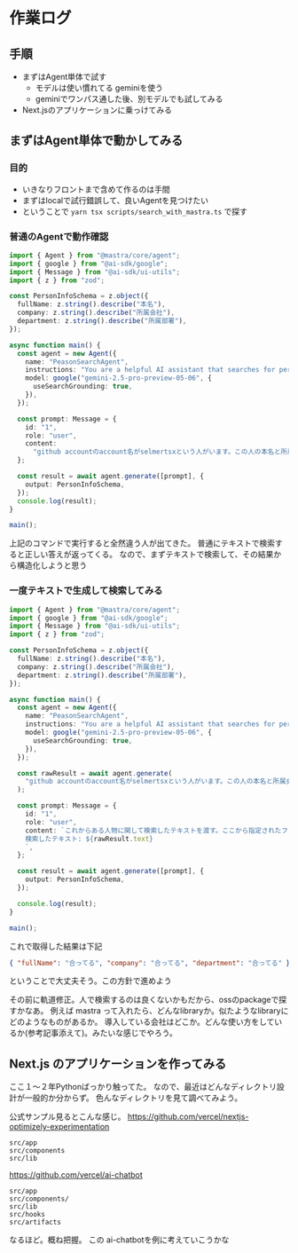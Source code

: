 # 作業ログ

## 手順

- まずはAgent単体で試す
  - モデルは使い慣れてる geminiを使う
  - geminiでワンパス通した後、別モデルでも試してみる
- Next.jsのアプリケーションに乗っけてみる

## まずはAgent単体で動かしてみる

### 目的

- いきなりフロントまで含めて作るのは手間
- まずはlocalで試行錯誤して、良いAgentを見つけたい
- ということで `yarn tsx scripts/search_with_mastra.ts` で探す

### 普通のAgentで動作確認

```typescript
import { Agent } from "@mastra/core/agent";
import { google } from "@ai-sdk/google";
import { Message } from "@ai-sdk/ui-utils";
import { z } from "zod";

const PersonInfoSchema = z.object({
  fullName: z.string().describe("本名"),
  company: z.string().describe("所属会社"),
  department: z.string().describe("所属部署"),
});

async function main() {
  const agent = new Agent({
    name: "PeasonSearchAgent",
    instructions: "You are a helpful AI assistant that searches for person.",
    model: google("gemini-2.5-pro-preview-05-06", {
      useSearchGrounding: true,
    }),
  });

  const prompt: Message = {
    id: "1",
    role: "user",
    content:
      "github accountのaccount名がselmertsxという人がいます。この人の本名と所属会社、所属部署を教えてください",
  };

  const result = await agent.generate([prompt], {
    output: PersonInfoSchema,
  });
  console.log(result);
}

main();
```

上記のコマンドで実行すると全然違う人が出てきた。
普通にテキストで検索すると正しい答えが返ってくる。
なので、まずテキストで検索して、その結果から構造化しようと思う

### 一度テキストで生成して検索してみる

```typescript
import { Agent } from "@mastra/core/agent";
import { google } from "@ai-sdk/google";
import { Message } from "@ai-sdk/ui-utils";
import { z } from "zod";

const PersonInfoSchema = z.object({
  fullName: z.string().describe("本名"),
  company: z.string().describe("所属会社"),
  department: z.string().describe("所属部署"),
});

async function main() {
  const agent = new Agent({
    name: "PeasonSearchAgent",
    instructions: "You are a helpful AI assistant that searches for person.",
    model: google("gemini-2.5-pro-preview-05-06", {
      useSearchGrounding: true,
    }),
  });

  const rawResult = await agent.generate(
    "github accountのaccount名がselmertsxという人がいます。この人の本名と所属会社、所属部署を教えてください"
  );

  const prompt: Message = {
    id: "1",
    role: "user",
    content: `これからある人物に関して検索したテキストを渡す。ここから指定されたフォーマットに従い、その人物の情報を抽出してください。
    検索したテキスト: ${rawResult.text}
    `,
  };

  const result = await agent.generate([prompt], {
    output: PersonInfoSchema,
  });

  console.log(result);
}

main();
```

これで取得した結果は下記

```json
{ "fullName": "合ってる", "company": "合ってる", "department": "合ってる" }
```

ということで大丈夫そう。この方針で進めよう

その前に軌道修正。人で検索するのは良くないかもだから、ossのpackageで探すかなあ。
例えば mastra って入れたら、どんなlibraryか。似たようなlibraryにどのようなものがあるか。
導入している会社はどこか。どんな使い方をしているか(参考記事添えて)。みたいな感じでやろう。

## Next.js のアプリケーションを作ってみる

ここ１〜２年Pythonばっかり触ってた。
なので、最近はどんなディレクトリ設計が一般的か分からず。
色んなディレクトリを見て調べてみよう。

公式サンプル見るとこんな感じ。
https://github.com/vercel/nextjs-optimizely-experimentation

```
src/app
src/components
src/lib
```

https://github.com/vercel/ai-chatbot

```
src/app
src/components/
src/lib
src/hooks
src/artifacts
```

なるほど。概ね把握。
この ai-chatbotを例に考えていこうかな
